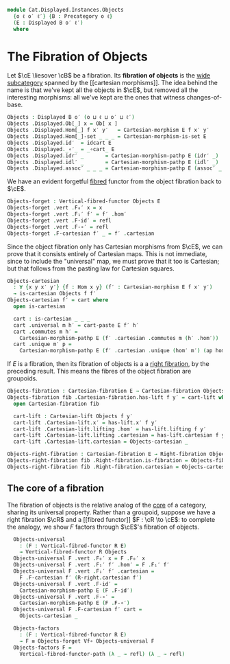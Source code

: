 <!--
```agda
open import Cat.Displayed.Cartesian.Right
open import Cat.Displayed.Cartesian
open import Cat.Displayed.Functor
open import Cat.Displayed.Base
open import Cat.Prelude

import Cat.Reasoning
```
-->

```agda
module Cat.Displayed.Instances.Objects
  {o ℓ o′ ℓ′} {B : Precategory o ℓ}
  (E : Displayed B o′ ℓ′)
  where
```

<!--
```agda
open Cat.Reasoning B
open Displayed E
open Cartesian-morphism
open Vertical-fibred-functor
open Vertical-functor
```
-->

# The Fibration of Objects

Let $\cE \liesover \cB$ be a fibration. Its **fibration of objects** is
the [wide subcategory] spanned by the [[cartesian morphisms]]. The idea
behind the name is that we've kept all the objects in $\cE$, but removed
all the interesting morphisms: all we've kept are the ones that witness
changes-of-base.

[wide subcategory]: Cat.Functor.WideSubcategory.html

```agda
Objects : Displayed B o′ (o ⊔ ℓ ⊔ o′ ⊔ ℓ′)
Objects .Displayed.Ob[_] x = Ob[ x ]
Objects .Displayed.Hom[_] f x′ y′   = Cartesian-morphism E f x′ y′
Objects .Displayed.Hom[_]-set _ _ _ = Cartesian-morphism-is-set E
Objects .Displayed.id′  = idcart E
Objects .Displayed._∘′_ = _∘cart_ E
Objects .Displayed.idr′ _       = Cartesian-morphism-pathp E (idr′ _)
Objects .Displayed.idl′ _       = Cartesian-morphism-pathp E (idl′ _)
Objects .Displayed.assoc′ _ _ _ = Cartesian-morphism-pathp E (assoc′ _ _ _)
```

We have an evident forgetful [fibred] functor from the object fibration
back to $\cE$.

[fibred]: Cat.Displayed.Functor.html

```agda
Objects-forget : Vertical-fibred-functor Objects E
Objects-forget .vert .F₀′ x = x
Objects-forget .vert .F₁′ f′ = f′ .hom′
Objects-forget .vert .F-id′ = refl
Objects-forget .vert .F-∘′ = refl
Objects-forget .F-cartesian f′ _ = f′ .cartesian
```


<!--
```agda
private module Objects = Displayed Objects
```
-->

Since the object fibration only has Cartesian morphisms from $\cE$, we
can prove that it consists entirely of Cartesian maps. This is not
immediate, since to include the "universal" map, we must prove that it
too is Cartesian; but that follows from the pasting law for Cartesian
squares.

```agda
Objects-cartesian
  : ∀ {x y x′ y′} {f : Hom x y} (f′ : Cartesian-morphism E f x′ y′)
  → is-cartesian Objects f f′
Objects-cartesian f′ = cart where
  open is-cartesian

  cart : is-cartesian _ _ _
  cart .universal m h′ = cart-paste E f′ h′
  cart .commutes m h′ =
    Cartesian-morphism-pathp E (f′ .cartesian .commutes m (h′ .hom′))
  cart .unique m′ p =
    Cartesian-morphism-pathp E (f′ .cartesian .unique (hom′ m′) (ap hom′ p))
```

If $E$ is a fibration, then its fibration of objects is a a [right
fibration], by the preceding result. This means the fibres of the object
fibration are groupoids.

[right fibration]: Cat.Displayed.Cartesian.Right.html

```agda
Objects-fibration : Cartesian-fibration E → Cartesian-fibration Objects
Objects-fibration fib .Cartesian-fibration.has-lift f y′ = cart-lift where
  open Cartesian-fibration fib

  cart-lift : Cartesian-lift Objects f y′
  cart-lift .Cartesian-lift.x′ = has-lift.x′ f y′
  cart-lift .Cartesian-lift.lifting .hom′ = has-lift.lifting f y′
  cart-lift .Cartesian-lift.lifting .cartesian = has-lift.cartesian f y′
  cart-lift .Cartesian-lift.cartesian = Objects-cartesian _

Objects-right-fibration : Cartesian-fibration E → Right-fibration Objects
Objects-right-fibration fib .Right-fibration.is-fibration = Objects-fibration fib
Objects-right-fibration fib .Right-fibration.cartesian = Objects-cartesian
```

## The core of a fibration

The fibration of objects is the relative analog of the [core] of a
category, sharing its universal property.  Rather than a groupoid,
suppose we have a right fibration $\cR$ and a [[fibred functor]] $F : \cR
\to \cE$: to complete the analogy, we show $F$ factors through $\cE$'s
fibration of objects.

[core]: Cat.Instances.Core.html

<!--
```agda
module _
  {or ℓr} {R : Displayed B or ℓr}
  (R-right : Right-fibration R)
  where
  private
    open Vertical-fibred-functor
    module R-right = Right-fibration R-right
```
-->

```agda
  Objects-universal
    : (F : Vertical-fibred-functor R E)
    → Vertical-fibred-functor R Objects
  Objects-universal F .vert .F₀′ x = F .F₀′ x
  Objects-universal F .vert .F₁′ f′ .hom′ = F .F₁′ f′
  Objects-universal F .vert .F₁′ f′ .cartesian =
    F .F-cartesian f′ (R-right.cartesian f′)
  Objects-universal F .vert .F-id′ =
    Cartesian-morphism-pathp E (F .F-id′)
  Objects-universal F .vert .F-∘′ =
    Cartesian-morphism-pathp E (F .F-∘′)
  Objects-universal F .F-cartesian f′ cart =
    Objects-cartesian _

  Objects-factors
    : (F : Vertical-fibred-functor R E)
    → F ≡ Objects-forget Vf∘ Objects-universal F
  Objects-factors F =
    Vertical-fibred-functor-path (λ _ → refl) (λ _ → refl)
```

<!-- [TODO: Reed M, 06/05/2023] This is actually part of a biadjunction
between the bicategory of right fibrations over B and the category
of fibrations over B.
-->
